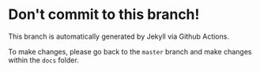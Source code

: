 # Don't commit to this branch!

This branch is automatically generated by Jekyll via Github Actions.

To make changes, please go back to the `master` branch and make changes within the `docs` folder.
